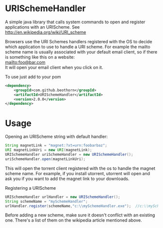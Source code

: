 URISchemeHandler
==================

A simple java library that calls system commands to open and register applications with an URIScheme. See http://en.wikipedia.org/wiki/URI_scheme

Browsers use the URI Schemes  handlers registered with the OS to decide which application to use to handle a URI scheme. 
For example the mailto scheme name is usually associated with your default email client, so if there is something like this on 
a website:  
<a href="mailto:foo@bar.com">mailto:foo@bar.com</a>  
It will open your email client when you click on it.


To use just add to your pom
```xml
<dependency>
	<groupId>com.github.beothorn</groupId>  
	<artifactId>URISchemeHandler</artifactId>
	<version>2.0.0</version>  
</dependency>  
```
Usage
==================
Opening an URIScheme string with default handler:    

```java
String magnetLink = "magnet:?xt=urn:foobarbaz";  
URI magnetLinkUri = new URI(magnetLink);  
URISchemeHandler uriSchemeHandler = new URISchemeHandler();  
uriSchemeHandler.open(magnetLinkUri);
```

This will open the torrent client registered with the os to handle the magnet scheme name. 
For example, if you install utorrent, utorrent will open and ask you if you want to add the magnet link to your downloads.  

Registering a URIScheme    

```java
URISchemeHandler urlHandler = new URISchemeHandler();  
String schemeName = "mySchemeHandler";  
urlHandler.register(schemeName,"c:\\mySchemeHandler.exe");  //c:\\mySchemeHandler.exe or any command to receive the URI as parameter
```

Before adding a new scheme, make sure it doesn't conflict with an existing one. There's a list of them on the wikipedia article mentioned above.
